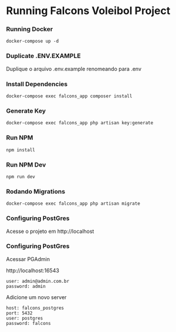 # Running Falcons Voleibol Project

### Running Docker

```
docker-compose up -d
```

### Duplicate .ENV.EXAMPLE

Duplique o arquivo .env.example renomeando para .env

### Install Dependencies

```
docker-compose exec falcons_app composer install
```

### Generate Key

```
docker-compose exec falcons_app php artisan key:generate
```

### Run NPM

```
npm install
```

### Run NPM Dev

```
npm run dev
```

### Rodando Migrations

```
docker-compose exec falcons_app php artisan migrate
```

### Configuring PostGres

Acesse o projeto em http://localhost

### Configuring PostGres

Acessar PGAdmin

http://localhost:16543

```
user: admin@admin.com.br
password: admin
```

Adicione um novo server

```
host: falcons_postgres
port: 5432
user: postgres
password: falcons
```
